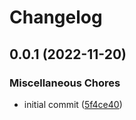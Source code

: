 # Changelog

## 0.0.1 (2022-11-20)


### Miscellaneous Chores

* initial commit ([5f4ce40](https://github.com/neolitec/kevlar-tabs/commit/5f4ce401affcb00b52fae7b216ef0cfea97e5633))
